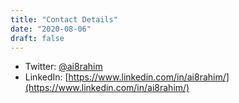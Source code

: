 ```yaml
---
title: "Contact Details"
date: "2020-08-06"
draft: false
---
```


* Twitter: [@ai8rahim](https://twitter.com/ai8rahim?lang=en)
* LinkedIn: [https://www.linkedin.com/in/ai8rahim/](https://www.linkedin.com/in/ai8rahim/)
